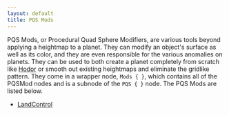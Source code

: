 ```yaml
---
layout: default
title: PQS Mods
---
```


PQS Mods, or Procedural Quad Sphere Modifiers, are various tools beyond applying a heightmap to a planet. They can modify an object's surface as well as its color, and they are even responsible for the various anomalies on planets. They can be used to both create a planet completely from scratch like [Hodor](https://github.com/Kopernicus/KopernicusExamples/blob/master/KopernicusExamples/Creating%20New%20Bodies/ProceduralBody/Hodor.cfg) or smooth out existing heightmaps and eliminate the gridlike pattern.  They come in a wrapper node, `Mods { }`, which contains all of the PQSMod nodes and is a subnode of the `PQS { }` node. The PQS Mods are listed below.
+ [LandControl](/pqsmods/landcontrol.md)
